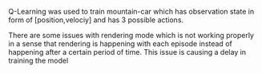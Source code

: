 Q-Learning was used to train mountain-car which has observation state in form of [position,velociy] and has 3 possible actions.

There are some issues with rendering mode which is not working properly in a sense that rendering is happening with each episode instead of happening after a certain period of time. This issue is causing 
a delay in training the model
